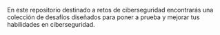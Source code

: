 En este repositorio destinado a retos de ciberseguridad encontrarás una colección de desafíos diseñados para poner a prueba y mejorar tus habilidades en ciberseguridad.
